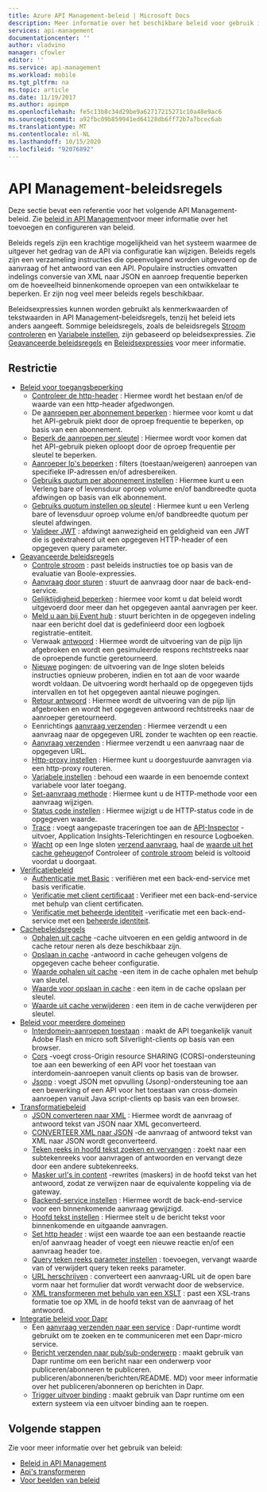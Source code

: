 ```yaml
---
title: Azure API Management-beleid | Microsoft Docs
description: Meer informatie over het beschikbare beleid voor gebruik in Azure API Management. Met beleid kan de uitgever het API-gedrag via de configuratie wijzigen.
services: api-management
documentationcenter: ''
author: vladvino
manager: cfowler
editor: ''
ms.service: api-management
ms.workload: mobile
ms.tgt_pltfrm: na
ms.topic: article
ms.date: 11/19/2017
ms.author: apimpm
ms.openlocfilehash: fe5c13b8c34d29be9a62717215271c10a48e9ac6
ms.sourcegitcommit: a92fbc09b859941ed64128db6ff72b7a7bcec6ab
ms.translationtype: MT
ms.contentlocale: nl-NL
ms.lasthandoff: 10/15/2020
ms.locfileid: "92076892"
---
```

# <a name="api-management-policies"></a>API Management-beleidsregels
Deze sectie bevat een referentie voor het volgende API Management-beleid. Zie [beleid in API Management](api-management-howto-policies.md)voor meer informatie over het toevoegen en configureren van beleid.

 Beleids regels zijn een krachtige mogelijkheid van het systeem waarmee de uitgever het gedrag van de API via configuratie kan wijzigen. Beleids regels zijn een verzameling instructies die opeenvolgend worden uitgevoerd op de aanvraag of het antwoord van een API. Populaire instructies omvatten indelings conversie van XML naar JSON en aanroep frequentie beperken om de hoeveelheid binnenkomende oproepen van een ontwikkelaar te beperken. Er zijn nog veel meer beleids regels beschikbaar.

 Beleidsexpressies kunnen worden gebruikt als kenmerkwaarden of tekstwaarden in API Management-beleidsregels, tenzij het beleid iets anders aangeeft. Sommige beleidsregels, zoals de beleidsregels [Stroom controleren](api-management-advanced-policies.md#choose) en [Variabele instellen](api-management-advanced-policies.md#set-variable), zijn gebaseerd op beleidsexpressies. Zie [Geavanceerde beleidsregels](api-management-advanced-policies.md#AdvancedPolicies) en [Beleidsexpressies](api-management-policy-expressions.md) voor meer informatie.

##  <a name="policies"></a><a name="ProxyPolicies"></a> Restrictie

-   [Beleid voor toegangsbeperking](api-management-access-restriction-policies.md#AccessRestrictionPolicies)
    -   [Controleer de http-header](api-management-access-restriction-policies.md#CheckHTTPHeader) : Hiermee wordt het bestaan en/of de waarde van een http-header afgedwongen.
    -   De [aanroepen per abonnement beperken](api-management-access-restriction-policies.md#LimitCallRate) : hiermee voor komt u dat het API-gebruik piekt door de oproep frequentie te beperken, op basis van een abonnement.
    -   [Beperk de aanroepen per sleutel](api-management-access-restriction-policies.md#LimitCallRateByKey) : Hiermee wordt voor komen dat het API-gebruik pieken oploopt door de oproep frequentie per sleutel te beperken.
    -   [Aanroeper Ip's beperken](api-management-access-restriction-policies.md#RestrictCallerIPs) : filters (toestaan/weigeren) aanroepen van specifieke IP-adressen en/of adresbereiken.
    -   [Gebruiks quotum per abonnement instellen](api-management-access-restriction-policies.md#SetUsageQuota) : Hiermee kunt u een Verleng bare of levensduur oproep volume en/of bandbreedte quota afdwingen op basis van elk abonnement.
    -   [Gebruiks quotum instellen op sleutel](api-management-access-restriction-policies.md#SetUsageQuotaByKey) : Hiermee kunt u een Verleng bare of levensduur oproep volume en/of bandbreedte quotum per sleutel afdwingen.
    -   [Valideer JWT](api-management-access-restriction-policies.md#ValidateJWT) : afdwingt aanwezigheid en geldigheid van een JWT die is geëxtraheerd uit een opgegeven HTTP-header of een opgegeven query parameter.
-   [Geavanceerde beleidsregels](api-management-advanced-policies.md#AdvancedPolicies)
    -   [Controle stroom](api-management-advanced-policies.md#choose) : past beleids instructies toe op basis van de evaluatie van Boole-expressies.
    -   [Aanvraag door sturen](api-management-advanced-policies.md#ForwardRequest) : stuurt de aanvraag door naar de back-end-service.
    -   [Gelijktijdigheid beperken](api-management-advanced-policies.md#LimitConcurrency) : hiermee voor komt u dat beleid wordt uitgevoerd door meer dan het opgegeven aantal aanvragen per keer.
    -   [Meld u aan bij Event hub](api-management-advanced-policies.md#log-to-eventhub) : stuurt berichten in de opgegeven indeling naar een bericht doel dat is gedefinieerd door een logboek registratie-entiteit.
    -   Verwaak [antwoord](api-management-advanced-policies.md#mock-response) : Hiermee wordt de uitvoering van de pijp lijn afgebroken en wordt een gesimuleerde respons rechtstreeks naar de oproepende functie geretourneerd.
    -   [Nieuwe](api-management-advanced-policies.md#Retry) pogingen: de uitvoering van de Inge sloten beleids instructies opnieuw proberen, indien en tot aan de voor waarde wordt voldaan. De uitvoering wordt herhaald op de opgegeven tijds intervallen en tot het opgegeven aantal nieuwe pogingen.
    -   [Retour antwoord](api-management-advanced-policies.md#ReturnResponse) : Hiermee wordt de uitvoering van de pijp lijn afgebroken en wordt het opgegeven antwoord rechtstreeks naar de aanroeper geretourneerd.
    -   Eenrichtings [aanvraag verzenden](api-management-advanced-policies.md#SendOneWayRequest) : Hiermee verzendt u een aanvraag naar de opgegeven URL zonder te wachten op een reactie.
    -   [Aanvraag verzenden](api-management-advanced-policies.md#SendRequest) : Hiermee verzendt u een aanvraag naar de opgegeven URL.
    -   [Http-proxy instellen](api-management-advanced-policies.md#SetHttpProxy) : Hiermee kunt u doorgestuurde aanvragen via een http-proxy routeren.
    -   [Variabele instellen](api-management-advanced-policies.md#set-variable) : behoud een waarde in een benoemde context variabele voor later toegang.
    -   [Set-aanvraag methode](api-management-advanced-policies.md#SetRequestMethod) : Hiermee kunt u de HTTP-methode voor een aanvraag wijzigen.
    -   [Status code instellen](api-management-advanced-policies.md#SetStatus) : Hiermee wijzigt u de HTTP-status code in de opgegeven waarde.
    -   [Trace](api-management-advanced-policies.md#Trace) : voegt aangepaste traceringen toe aan de [API-Inspector](./api-management-howto-api-inspector.md) -uitvoer, Application Insights-Telerichtingen en resource Logboeken.
    -   [Wacht](api-management-advanced-policies.md#Wait) op een Inge sloten [verzend aanvraag](api-management-advanced-policies.md#SendRequest), haal de [waarde uit het cache geheugen](api-management-caching-policies.md#GetFromCacheByKey)of Controleer of [controle stroom](api-management-advanced-policies.md#choose) beleid is voltooid voordat u doorgaat.
-   [Verificatiebeleid](api-management-authentication-policies.md#AuthenticationPolicies)
    -   [Authenticatie met Basic](api-management-authentication-policies.md#Basic) : verifiëren met een back-end-service met basis verificatie.
    -   [Verificatie met client certificaat](api-management-authentication-policies.md#ClientCertificate) : Verifieer met een back-end-service met behulp van client certificaten.
    -   [Verificatie met beheerde identiteit](api-management-authentication-policies.md#ManagedIdentity) -verificatie met een back-end-service met een [beheerde identiteit](../active-directory/managed-identities-azure-resources/overview.md).
-   [Cachebeleidsregels](api-management-caching-policies.md#CachingPolicies)
    -   [Ophalen uit cache](api-management-caching-policies.md#GetFromCache) -cache uitvoeren en een geldig antwoord in de cache retour neren als deze beschikbaar zijn.
    -   [Opslaan in cache](api-management-caching-policies.md#StoreToCache) -antwoord in cache geheugen volgens de opgegeven cache beheer configuratie.
    -   [Waarde ophalen uit cache](api-management-caching-policies.md#GetFromCacheByKey) -een item in de cache ophalen met behulp van sleutel.
    -   [Waarde voor opslaan in cache](api-management-caching-policies.md#StoreToCacheByKey) : een item in de cache opslaan per sleutel.
    -   [Waarde uit cache verwijderen](api-management-caching-policies.md#RemoveCacheByKey) : een item in de cache verwijderen per sleutel.
-   [Beleid voor meerdere domeinen](api-management-cross-domain-policies.md#CrossDomainPolicies)
    -   [Interdomein-aanroepen toestaan](api-management-cross-domain-policies.md#AllowCrossDomainCalls) : maakt de API toegankelijk vanuit Adobe Flash en micro soft Silverlight-clients op basis van een browser.
    -   [Cors](api-management-cross-domain-policies.md#CORS) -voegt cross-Origin resource SHARING (CORS)-ondersteuning toe aan een bewerking of een API voor het toestaan van interdomein-aanroepen vanuit clients op basis van de browser.
    -   [Jsonp](api-management-cross-domain-policies.md#JSONP) : voegt JSON met opvulling (Jsonp)-ondersteuning toe aan een bewerking of een API voor het toestaan van cross-domein aanroepen vanuit Java script-clients op basis van een browser.
-   [Transformatiebeleid](api-management-transformation-policies.md#TransformationPolicies)
    -   [JSON converteren naar XML](api-management-transformation-policies.md#ConvertJSONtoXML) : Hiermee wordt de aanvraag of antwoord tekst van JSON naar XML geconverteerd.
    -   [CONVERTEER XML naar JSON](api-management-transformation-policies.md#ConvertXMLtoJSON) -de aanvraag of antwoord tekst van XML naar JSON wordt geconverteerd.
    -   [Teken reeks in hoofd tekst zoeken en vervangen](api-management-transformation-policies.md#Findandreplacestringinbody) : zoekt naar een subtekenreeks voor aanvragen of antwoorden en vervangt deze door een andere subtekenreeks.
    -   [Masker url's in content](api-management-transformation-policies.md#MaskURLSContent) -rewrites (maskers) in de hoofd tekst van het antwoord, zodat ze verwijzen naar de equivalente koppeling via de gateway.
    -   [Backend-service instellen](api-management-transformation-policies.md#SetBackendService) : Hiermee wordt de back-end-service voor een binnenkomende aanvraag gewijzigd.
    -   [Hoofd tekst instellen](api-management-transformation-policies.md#SetBody) : Hiermee stelt u de bericht tekst voor binnenkomende en uitgaande aanvragen.
    -   [Set http header](api-management-transformation-policies.md#SetHTTPheader) : wijst een waarde toe aan een bestaande reactie en/of aanvraag header of voegt een nieuwe reactie en/of een aanvraag header toe.
    -   [Query teken reeks parameter instellen](api-management-transformation-policies.md#SetQueryStringParameter) : toevoegen, vervangt waarde van of verwijdert query teken reeks parameter.
    -   [URL herschrijven](api-management-transformation-policies.md#RewriteURL) : converteert een aanvraag-URL uit de open bare vorm naar het formulier dat wordt verwacht door de webservice.
    -   [XML transformeren met behulp van een XSLT](api-management-transformation-policies.md#XSLTransform) : past een XSL-trans formatie toe op XML in de hoofd tekst van de aanvraag of het antwoord.
- [Integratie beleid voor Dapr](api-management-dapr-policies.md)
    - Een [aanvraag verzenden naar een service](api-management-dapr-policies.md#invoke) : Dapr-runtime wordt gebruikt om te zoeken en te communiceren met een Dapr-micro service.
    -  [Bericht verzenden naar pub/sub-onderwerp](api-management-dapr-policies.md#pubsub) : maakt gebruik van Dapr runtime om een bericht naar een onderwerp voor publiceren/abonneren te publiceren. publiceren/abonneren/berichten/README. MD) voor meer informatie over het publiceren/abonneren op berichten in Dapr.
    -  [Trigger uitvoer binding](api-management-dapr-policies.md#bind) : maakt gebruik van Dapr runtime om een extern systeem via een uitvoer binding aan te roepen.

## <a name="next-steps"></a>Volgende stappen
Zie voor meer informatie over het gebruik van beleid:

+ [Beleid in API Management](api-management-howto-policies.md)
+ [Api's transformeren](transform-api.md)
+ [Voor beelden van beleid](./policy-reference.md)